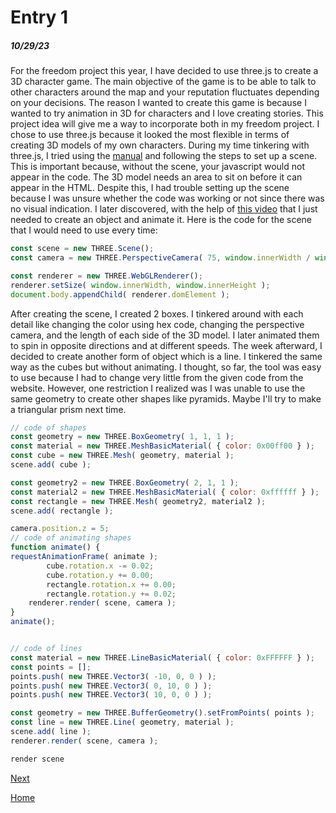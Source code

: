 # Entry 1
##### 10/29/23

  For the freedom project this year, I have decided to use three.js to create a 3D character game. The main objective of the game is to be able to talk to other characters around the map and your reputation fluctuates depending on your decisions. The reason I wanted to create this game is because I wanted to try animation in 3D for characters and I love creating stories. This project idea will give me a way to incorporate both in my freedom project. I chose to use three.js because it looked the most flexible in terms of creating 3D models of my own characters. 
  During my time tinkering with three.js, I tried using the [manual](https://threejs.org/docs/index.html#manual/en/introduction/Creating-a-scene) and following the steps to set up a scene. This is important because, without the scene, your javascript would not appear in the code. The 3D model needs an area to sit on before it can appear in the HTML. Despite this, I had trouble setting up the scene because I was unsure whether the code was working or not since there was no visual indication. I later discovered, with the help of [this video](https://www.youtube.com/watch?v=YKzyhcyAijo) that I just needed to create an object and animate it. Here is the code for the scene that I would need to use every time:
  ``` javascript
const scene = new THREE.Scene();
const camera = new THREE.PerspectiveCamera( 75, window.innerWidth / window.innerHeight, 0.1, 1000 );

const renderer = new THREE.WebGLRenderer();
renderer.setSize( window.innerWidth, window.innerHeight );
document.body.appendChild( renderer.domElement );
```
After creating the scene, I created 2 boxes. I tinkered around with each detail like changing the color using hex code, changing the perspective camera, and the length of each side of the 3D model. I later animated them to spin in opposite directions and at different speeds. The week afterward, I decided to create another form of object which is a line. I tinkered the same way as the cubes but without animating. I thought, so far, the tool was easy to use because I had to change very little from the given code from the website. However, one restriction I realized was I was unable to use the same geometry to create other shapes like pyramids. Maybe I'll try to make a triangular prism next time.


``` javascript
// code of shapes
const geometry = new THREE.BoxGeometry( 1, 1, 1 );
const material = new THREE.MeshBasicMaterial( { color: 0x00ff00 } );
const cube = new THREE.Mesh( geometry, material );
scene.add( cube );

const geometry2 = new THREE.BoxGeometry( 2, 1, 1 );
const material2 = new THREE.MeshBasicMaterial( { color: 0xffffff } );
const rectangle = new THREE.Mesh( geometry2, material2 );
scene.add( rectangle );

camera.position.z = 5;
// code of animating shapes
function animate() {
requestAnimationFrame( animate );
        cube.rotation.x -= 0.02;
        cube.rotation.y += 0.00;
        rectangle.rotation.x += 0.00;
        rectangle.rotation.y += 0.02;
	renderer.render( scene, camera );
}
animate();


// code of lines
const material = new THREE.LineBasicMaterial( { color: 0xFFFFFF } );
const points = [];
points.push( new THREE.Vector3( -10, 0, 0 ) );
points.push( new THREE.Vector3( 0, 10, 0 ) );
points.push( new THREE.Vector3( 10, 0, 0 ) );

const geometry = new THREE.BufferGeometry().setFromPoints( points );
const line = new THREE.Line( geometry, material );
scene.add( line );
renderer.render( scene, camera );

render scene
```

[Next](entry02.md)

[Home](../README.md)
